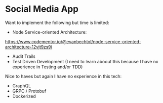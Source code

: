 # Social Media App

Want to implement the following but time is limited:

- Node Service-oriented Architecture:

https://www.codementor.io/@evanbechtol/node-service-oriented-architecture-12vjt9zs9i

- Audit Trails
- Test Driven Development (I need to learn aboout this because I have no experience in Testing and/or TDD)

Nice to haves but again I have no experience in this tech:

- GraphQL
- GRPC / Protobuf
- Dockerized

